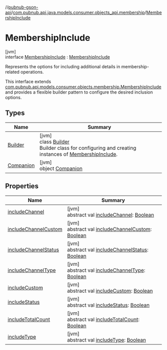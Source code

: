 //[pubnub-gson-api](../../../index.md)/[com.pubnub.api.java.models.consumer.objects_api.membership](../index.md)/[MembershipInclude](index.md)

# MembershipInclude

[jvm]\
interface [MembershipInclude](index.md) : [MembershipInclude](../../../../../pubnub-kotlin/pubnub-kotlin-core-api/pubnub-kotlin-core-api/com.pubnub.api.models.consumer.objects.membership/-membership-include/index.md)

Represents the options for including additional details in membership-related operations.

This interface extends [com.pubnub.api.models.consumer.objects.membership.MembershipInclude](../../../../../pubnub-kotlin/pubnub-kotlin-core-api/pubnub-kotlin-core-api/com.pubnub.api.models.consumer.objects.membership/-membership-include/index.md) and provides a flexible builder pattern to configure the desired inclusion options.

## Types

| Name | Summary |
|---|---|
| [Builder](-builder/index.md) | [jvm]<br>class [Builder](-builder/index.md)<br>Builder class for configuring and creating instances of [MembershipInclude](index.md). |
| [Companion](-companion/index.md) | [jvm]<br>object [Companion](-companion/index.md) |

## Properties

| Name | Summary |
|---|---|
| [includeChannel](index.md#1026989617%2FProperties%2F126356644) | [jvm]<br>abstract val [includeChannel](index.md#1026989617%2FProperties%2F126356644): [Boolean](https://kotlinlang.org/api/latest/jvm/stdlib/kotlin/-boolean/index.html) |
| [includeChannelCustom](index.md#-1509526336%2FProperties%2F126356644) | [jvm]<br>abstract val [includeChannelCustom](index.md#-1509526336%2FProperties%2F126356644): [Boolean](https://kotlinlang.org/api/latest/jvm/stdlib/kotlin/-boolean/index.html) |
| [includeChannelStatus](index.md#1866896223%2FProperties%2F126356644) | [jvm]<br>abstract val [includeChannelStatus](index.md#1866896223%2FProperties%2F126356644): [Boolean](https://kotlinlang.org/api/latest/jvm/stdlib/kotlin/-boolean/index.html) |
| [includeChannelType](index.md#1455741463%2FProperties%2F126356644) | [jvm]<br>abstract val [includeChannelType](index.md#1455741463%2FProperties%2F126356644): [Boolean](https://kotlinlang.org/api/latest/jvm/stdlib/kotlin/-boolean/index.html) |
| [includeCustom](index.md#1088297531%2FProperties%2F126356644) | [jvm]<br>abstract val [includeCustom](index.md#1088297531%2FProperties%2F126356644): [Boolean](https://kotlinlang.org/api/latest/jvm/stdlib/kotlin/-boolean/index.html) |
| [includeStatus](index.md#169752794%2FProperties%2F126356644) | [jvm]<br>abstract val [includeStatus](index.md#169752794%2FProperties%2F126356644): [Boolean](https://kotlinlang.org/api/latest/jvm/stdlib/kotlin/-boolean/index.html) |
| [includeTotalCount](index.md#-1325884607%2FProperties%2F126356644) | [jvm]<br>abstract val [includeTotalCount](index.md#-1325884607%2FProperties%2F126356644): [Boolean](https://kotlinlang.org/api/latest/jvm/stdlib/kotlin/-boolean/index.html) |
| [includeType](index.md#-928144814%2FProperties%2F126356644) | [jvm]<br>abstract val [includeType](index.md#-928144814%2FProperties%2F126356644): [Boolean](https://kotlinlang.org/api/latest/jvm/stdlib/kotlin/-boolean/index.html) |
